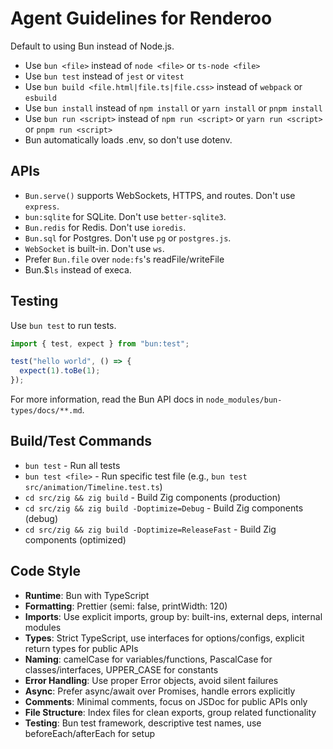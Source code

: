 # Agent Guidelines for Renderoo

Default to using Bun instead of Node.js.

- Use `bun <file>` instead of `node <file>` or `ts-node <file>`
- Use `bun test` instead of `jest` or `vitest`
- Use `bun build <file.html|file.ts|file.css>` instead of `webpack` or `esbuild`
- Use `bun install` instead of `npm install` or `yarn install` or `pnpm install`
- Use `bun run <script>` instead of `npm run <script>` or `yarn run <script>` or `pnpm run <script>`
- Bun automatically loads .env, so don't use dotenv.

## APIs

- `Bun.serve()` supports WebSockets, HTTPS, and routes. Don't use `express`.
- `bun:sqlite` for SQLite. Don't use `better-sqlite3`.
- `Bun.redis` for Redis. Don't use `ioredis`.
- `Bun.sql` for Postgres. Don't use `pg` or `postgres.js`.
- `WebSocket` is built-in. Don't use `ws`.
- Prefer `Bun.file` over `node:fs`'s readFile/writeFile
- Bun.$`ls` instead of execa.

## Testing

Use `bun test` to run tests.

```ts#index.test.ts
import { test, expect } from "bun:test";

test("hello world", () => {
  expect(1).toBe(1);
});
```

For more information, read the Bun API docs in `node_modules/bun-types/docs/**.md`.

## Build/Test Commands

- `bun test` - Run all tests
- `bun test <file>` - Run specific test file (e.g., `bun test src/animation/Timeline.test.ts`)
- `cd src/zig && zig build` - Build Zig components (production)
- `cd src/zig && zig build -Doptimize=Debug` - Build Zig components (debug)
- `cd src/zig && zig build -Doptimize=ReleaseFast` - Build Zig components (optimized)

## Code Style

- **Runtime**: Bun with TypeScript
- **Formatting**: Prettier (semi: false, printWidth: 120)
- **Imports**: Use explicit imports, group by: built-ins, external deps, internal modules
- **Types**: Strict TypeScript, use interfaces for options/configs, explicit return types for public APIs
- **Naming**: camelCase for variables/functions, PascalCase for classes/interfaces, UPPER_CASE for constants
- **Error Handling**: Use proper Error objects, avoid silent failures
- **Async**: Prefer async/await over Promises, handle errors explicitly
- **Comments**: Minimal comments, focus on JSDoc for public APIs only
- **File Structure**: Index files for clean exports, group related functionality
- **Testing**: Bun test framework, descriptive test names, use beforeEach/afterEach for setup
